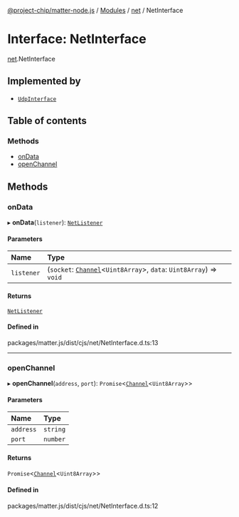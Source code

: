 [@project-chip/matter-node.js](../README.md) / [Modules](../modules.md) / [net](../modules/net.md) / NetInterface

# Interface: NetInterface

[net](../modules/net.md).NetInterface

## Implemented by

- [`UdpInterface`](../classes/net.UdpInterface.md)

## Table of contents

### Methods

- [onData](net.NetInterface.md#ondata)
- [openChannel](net.NetInterface.md#openchannel)

## Methods

### onData

▸ **onData**(`listener`): [`NetListener`](net.NetListener.md)

#### Parameters

| Name | Type |
| :------ | :------ |
| `listener` | (`socket`: [`Channel`](net.Channel.md)<`Uint8Array`\>, `data`: `Uint8Array`) => `void` |

#### Returns

[`NetListener`](net.NetListener.md)

#### Defined in

packages/matter.js/dist/cjs/net/NetInterface.d.ts:13

___

### openChannel

▸ **openChannel**(`address`, `port`): `Promise`<[`Channel`](net.Channel.md)<`Uint8Array`\>\>

#### Parameters

| Name | Type |
| :------ | :------ |
| `address` | `string` |
| `port` | `number` |

#### Returns

`Promise`<[`Channel`](net.Channel.md)<`Uint8Array`\>\>

#### Defined in

packages/matter.js/dist/cjs/net/NetInterface.d.ts:12
